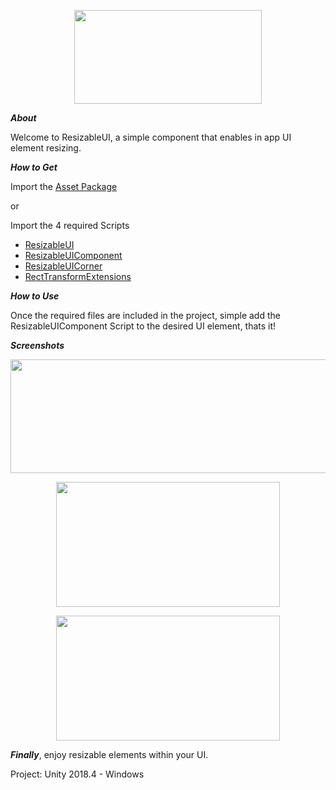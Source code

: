 <p align="center">
  <img width="300" height="150" src="ResizableUI-Blue.png">
</p>

***About***

Welcome to ResizableUI, a simple component that enables in app UI element resizing.


***How to Get***

Import the [Asset Package](ResizableUI-Asset-Package.unitypackage) 

or

Import the 4 required Scripts

- [ResizableUI]("https://github.com/iambase/ResizableUI/blob/master/ResizableUI%20Project/Assets/Scripts/ResizableUI.cs") 
- [ResizableUIComponent]("https://github.com/iambase/ResizableUI/blob/master/ResizableUI%20Project/Assets/Scripts/ResizableUIComponent.cs") 
- [ResizableUICorner]("https://github.com/iambase/ResizableUI/blob/master/ResizableUI%20Project/Assets/Scripts/ResizableUICorner.cs") 
- [RectTransformExtensions]("https://github.com/iambase/ResizableUI/blob/master/ResizableUI%20Project/Assets/Scripts/RectTransformExtensions.cs") 


***How to Use***

Once the required files are included in the project, simple add the ResizableUIComponent Script to the desired UI element, thats it!

***Screenshots***


<p align="center">
  <img width="552" height="182" src="READMEImgs/ResizableUIComponent.jpg">
</p>


<p align="center">
  <img width="358" height="200" src="READMEImgs/ResizableUIComponentsNotSelected.jpg">
</p>


<p align="center">
  <img width="358" height="200" src="READMEImgs/ResizableUIComponentsSelected.jpg">
</p>


***Finally***, enjoy resizable elements within your UI.


Project: Unity 2018.4 - Windows

